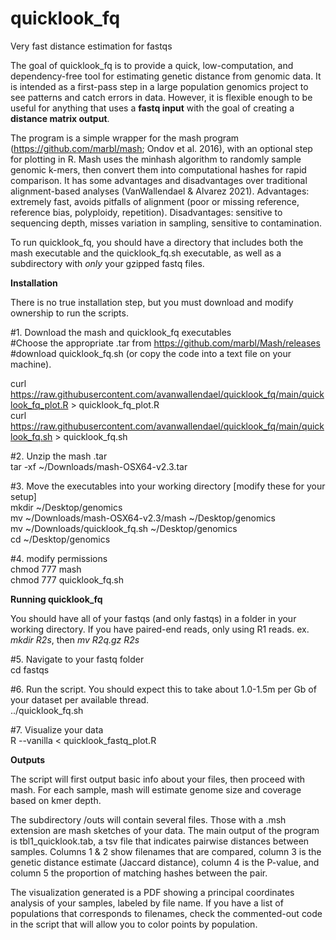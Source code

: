 # quicklook_fq
Very fast distance estimation for fastqs

The goal of quicklook_fq is to provide a quick, low-computation, and dependency-free tool for estimating genetic distance from genomic data. It is intended as a first-pass step in a large population genomics project to see patterns and catch errors in data. However, it is flexible enough to be useful for anything that uses a **fastq input** with the goal of creating a **distance matrix output**. 

The program is a simple wrapper for the mash program (https://github.com/marbl/mash; Ondov et al. 2016), with an optional step for plotting in R. Mash uses the minhash algorithm to randomly sample genomic k-mers, then convert them into computational hashes for rapid comparison. It has some advantages and disadvantages over traditional alignment-based analyses (VanWallendael & Alvarez 2021). Advantages: extremely fast, avoids pitfalls of alignment (poor or missing reference, reference bias, polyploidy, repetition). Disadvantages: sensitive to sequencing depth, misses variation in sampling, sensitive to contamination. 

To run quicklook_fq, you should have a directory that includes both the mash executable and the quicklook_fq.sh executable, as well as a subdirectory with *only* your gzipped fastq files. 

**Installation**

There is no true installation step, but you must download and modify ownership to run the scripts. 

#1. Download the mash and quicklook_fq executables  
#Choose the appropriate .tar from https://github.com/marbl/Mash/releases  
#download quicklook_fq.sh (or copy the code into a text file on your machine).

curl https://raw.githubusercontent.com/avanwallendael/quicklook_fq/main/quicklook_fq_plot.R > quicklook_fq_plot.R  
curl https://raw.githubusercontent.com/avanwallendael/quicklook_fq/main/quicklook_fq.sh > quicklook_fq.sh

#2. Unzip the mash .tar  
tar -xf ~/Downloads/mash-OSX64-v2.3.tar  

#3. Move the executables into your working directory [modify these for your setup]  
mkdir ~/Desktop/genomics  
mv ~/Downloads/mash-OSX64-v2.3/mash ~/Desktop/genomics  
mv ~/Downloads/quicklook_fq.sh ~/Desktop/genomics  
cd ~/Desktop/genomics  

#4. modify permissions  
chmod 777 mash  
chmod 777 quicklook_fq.sh  

**Running quicklook_fq**

You should have all of your fastqs (and only fastqs) in a folder in your working directory. If you have paired-end reads, only using R1 reads. ex. *mkdir R2s*, then *mv *R2*q.gz R2s*

#5. Navigate to your fastq folder  
cd fastqs

#6. Run the script. You should expect this to take about 1.0-1.5m per Gb of your dataset per available thread.  
../quicklook_fq.sh

#7. Visualize your data  
R --vanilla < quicklook_fastq_plot.R

**Outputs**  

The script will first output basic info about your files, then proceed with mash. For each sample, mash will estimate genome size and coverage based on kmer depth.  

The subdirectory /outs will contain several files. Those with a .msh extension are mash sketches of your data. The main output of the program is tbl1_quicklook.tab, a tsv file that indicates pairwise distances between samples. Columns 1 & 2 show filenames that are compared, column 3 is the genetic distance estimate (Jaccard distance), column 4 is the P-value, and column 5 the proportion of matching hashes between the pair.  

The visualization generated is a PDF showing a principal coordinates analysis of your samples, labeled by file name. If you have a list of populations that corresponds to filenames, check the commented-out code in the script that will allow you to color points by population. 

